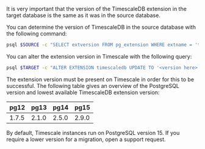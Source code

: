 It is very important that the version of the TimescaleDB extension in the
target database is the same as it was in the source database.

You can determine the version of TimescaleDB in the source database with the
following command:

```bash
psql $SOURCE -c "SELECT extversion FROM pg_extension WHERE extname = 'timescaledb';"
```

You can alter the extension version in Timescale with the following query:

```bash
psql $TARGET -c "ALTER EXTENSION timescaledb UPDATE TO '<version here>';"
```

The extension version must be present on Timescale in order for this to be
successful. The following table gives an overview of the PostgreSQL version and
lowest available TimescaleDB extension version:

| pg12  | pg13  | pg14  | pg15  |
|-------|-------|-------|-------|
| 1.7.5 | 2.1.0 | 2.5.0 | 2.9.0 |

[//]: # (Note: to update this table, consult https://timescale.slab.com/posts/migrations-and-version-compatibility-5red287x)

By default, Timescale instances run on PostgreSQL version 15. If you require a
lower version for a migration, open a support request.

<OpenSupportRequest />
